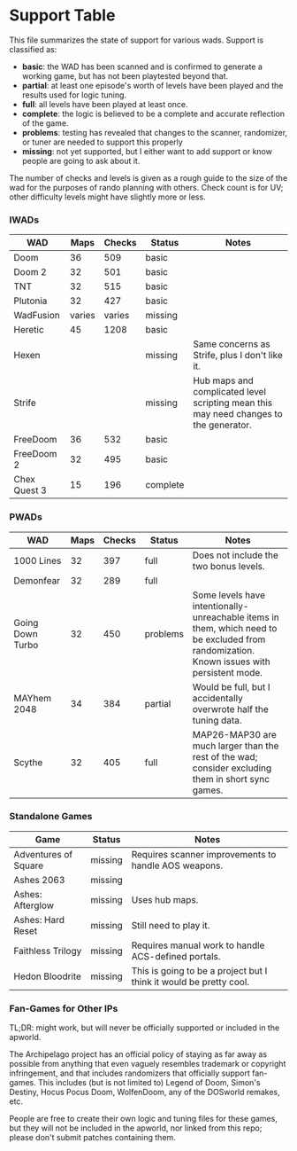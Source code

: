 # Support Table

This file summarizes the state of support for various wads. Support is classified as:

- **basic**: the WAD has been scanned and is confirmed to generate a working game,
  but has not been playtested beyond that.
- **partial**: at least one episode's worth of levels have been played and
  the results used for logic tuning.
- **full**: all levels have been played at least once.
- **complete**: the logic is believed to be a complete and accurate reflection of the game.
- **problems**: testing has revealed that changes to the scanner, randomizer, or tuner are needed to support this properly
- **missing**: not yet supported, but I either want to add support or know people are going to ask about it.

The number of checks and levels is given as a rough guide to the size of the wad
for the purposes of rando planning with others. Check count is for UV; other
difficulty levels might have slightly more or less.

### IWADs

| WAD | Maps | Checks | Status | Notes |
| --- | ---- | ------ | ------ | ----- |
| Doom | 36 | 509 | basic | |
| Doom 2 | 32 | 501 | basic | |
| TNT | 32 | 515 | basic | |
| Plutonia | 32 | 427 | basic | |
| WadFusion | varies | varies | missing | |
| Heretic | 45 | 1208 | basic | |
| Hexen | | | missing | Same concerns as Strife, plus I don't like it. |
| Strife | | | missing | Hub maps and complicated level scripting mean this may need changes to the generator. |
| FreeDoom | 36 | 532 | basic | |
| FreeDoom 2 | 32 | 495 | basic | |
| Chex Quest 3 | 15 | 196 | complete | |

### PWADs

| WAD | Maps | Checks | Status | Notes |
| --- | ---- | ------ | ------ | ----- |
| 1000 Lines | 32 | 397 | full | Does not include the two bonus levels. |
| Demonfear | 32 | 289 | full | |
| Going Down Turbo | 32 | 450 | problems | Some levels have intentionally-unreachable items in them, which need to be excluded from randomization. Known issues with persistent mode. |
| MAYhem 2048 | 34 | 384 | partial | Would be full, but I accidentally overwrote half the tuning data. |
| Scythe | 32 | 405 | full | MAP26-MAP30 are much larger than the rest of the wad; consider excluding them in short sync games. |

### Standalone Games

| Game | Status | Notes |
| ---- | ------ | ----- |
| Adventures of Square | missing | Requires scanner improvements to handle AOS weapons. |
| Ashes 2063 | missing | |
| Ashes: Afterglow | missing | Uses hub maps. |
| Ashes: Hard Reset | missing | Still need to play it. |
| Faithless Trilogy | missing | Requires manual work to handle ACS-defined portals. |
| Hedon Bloodrite | missing | This is going to be a project but I think it would be pretty cool. |

### Fan-Games for Other IPs

TL;DR: might work, but will never be officially supported or included in the
apworld.

The Archipelago project has an official policy of staying as far away as possible
from anything that even vaguely resembles trademark or copyright infringement,
and that includes randomizers that officially support fan-games. This includes
(but is not limited to) Legend of Doom, Simon's Destiny, Hocus Pocus Doom,
WolfenDoom, any of the DOSworld remakes, etc.

People are free to create their own logic and tuning files for these games, but
they will not be included in the apworld, nor linked from this repo; please don't
submit patches containing them.
